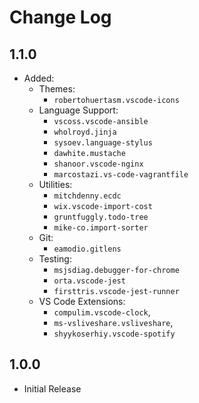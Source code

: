 # Change Log

## 1.1.0

- Added:
  - Themes:
    - `robertohuertasm.vscode-icons`
  - Language Support:
    - `vscoss.vscode-ansible`
    - `wholroyd.jinja`
    - `sysoev.language-stylus`
    - `dawhite.mustache`
    - `shanoor.vscode-nginx`
    - `marcostazi.vs-code-vagrantfile`
  - Utilities:
    - `mitchdenny.ecdc`
    - `wix.vscode-import-cost`
    - `gruntfuggly.todo-tree`
    - `mike-co.import-sorter`
  - Git:
    - `eamodio.gitlens`
  - Testing:
    - `msjsdiag.debugger-for-chrome`
    - `orta.vscode-jest`
    - `firsttris.vscode-jest-runner`
  - VS Code Extensions:
    - `compulim.vscode-clock`,
    - `ms-vsliveshare.vsliveshare`,
    - `shyykoserhiy.vscode-spotify`

## 1.0.0

- Initial Release
